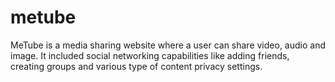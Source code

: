 # metube
MeTube is a media sharing website where a user can share video, audio and image. It included social networking capabilities like adding friends, creating groups and various type of content privacy settings.
